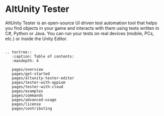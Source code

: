 # AltUnity Tester

AltUnity Tester is an open-source UI driven test automation tool that helps you find objects in your game and interacts with them using tests written in C#, Python or Java. You can run your tests on real devices (mobile, PCs, etc.) or inside the Unity Editor.

```eval_rst

.. toctree::
   :caption: Table of contents:
   :maxdepth: 4

   pages/overview
   pages/get-started
   pages/altunity-tester-editor
   pages/tester-with-appium
   pages/tester-with-cloud
   pages/examples
   pages/commands
   pages/advanced-usage
   pages/license
   pages/contributing

```
